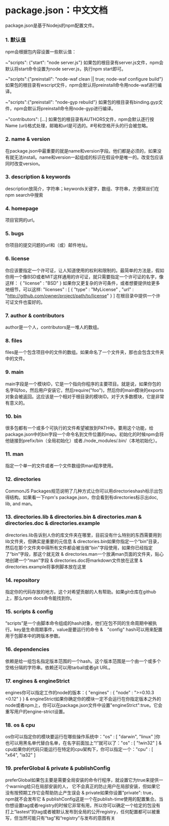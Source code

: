 package.json：中文文档
===

package.json是基于Nodejs的npm配置文件。

### 1. 默认值

npm会根据包内容设置一些默认值：

~"scripts": {"start": "node server.js"}
如果包的根目录有server.js文件，npm会默认将start命令设置为node server.js，执行npm start即可。

~"scripts":{"preinstall": "node-waf clean || true; node-waf configure build"}
如果包的根目录有wscript文件，npm会默认将preinstall命令用node-waf进行编译。

~"scripts":{"preinstall": "node-gyp rebuild"}
如果包的根目录有binding.gyp文件，npm会默认将preinstall命令用node-gyp进行编译。

~"contributors": [...]
如果包的根目录有AUTHORS文件，npm会默认逐行按Name <email> (url)格式处理，邮箱和url是可选的。#号和空格开头的行会被忽略。


### 2. name & version

在package.json中最重要的就是name和version字段。他们都是必须的，如果没有就无法install。name和version一起组成的标识在假设中是唯一的。改变包应该同时改变version。

<!--more-->

### 3. description & keywords

description放简介，字符串；keywords关键字，数组、字符串，方便屌丝们在npm search中搜索

### 4. homepage

项目官网的url。

### 5. bugs

你项目的提交问题的url和（或）邮件地址。

### 6. license

你应该要指定一个许可证，让人知道使用的权利和限制的。最简单的方法是，假如你用一个像BSD或者MIT这样通用的许可证，就只需要指定一个许可证的名字，像这样：
{ "license" : "BSD" }
如果你又更复杂的许可条件，或者想要提供给更多地细节，可以这样:
"licenses" : [
  { "type" : "MyLicense"
  , "url" : "http://github.com/owner/project/path/to/license"
  }
]
在根目录中提供一个许可证文件也蛮好的。

### 7. author & contributors

author是一个人，contributors是一堆人的数组。

### 8. files

files是一个包含项目中的文件的数组。如果命名了一个文件夹，那也会包含文件夹中的文件。

### 9. main

main字段是一个模块ID，它是一个指向你程序的主要项目。就是说，如果你包的名字叫foo，然后用户安装它，然后require("foo")，然后你的main模块的exports对象会被返回。这应该是一个相对于根目录的模块ID。对于大多数模块，它是非常有意义的。

### 10. bin

很多包都有一个或多个可执行的文件希望被放到PATH中。要用这个功能，给package.json中的bin字段一个命令名到文件位置的map。初始化的时候npm会将他链接到prefix/bin（全局初始化）或者./node_modules/.bin/（本地初始化）。

### 11. man

指定一个单一的文件或者一个文件数组供man程序使用。

### 12. directories

CommonJS Packages规范说明了几种方式让你可以用directorieshash标示出包得结构。如果看一下npm's package.json，你会看到有directories标示出doc, lib, and man。

### 13. directories.lib & directories.bin & directories.man & directories.doc & directories.example

directories.lib告诉别人你的库文件夹在哪里，目前没有什么特别的东西需要用到lib文件夹，但确实是重要的元信息 & directories.bin如果你指定一个“bin”目录，然后在那个文件夹中得所有文件都会被当做"bin"字段使用，如果你已经指定了“bin”字段，那这个就无效 & directories.man一个放满man页面的文件夹，贴心地创建一个“man”字段 & directories.doc将markdown文件放在这里 & directories.example将事例脚本放在这里

### 14. repository

指定你的代码存放的地方。这个对希望贡献的人有帮助。如果git仓库在github上，那么npm docs命令能找到你。

### 15. scripts & config

“scripts”是一个由脚本命令组成的hash对象，他们在包不同的生命周期中被执行。key是生命周期事件，value是要运行的命令 &　"config" hash可以用来配置用于包脚本中的跨版本参数。

### 16. dependencies

依赖是给一组包名指定版本范围的一个hash。这个版本范围是一个由一个或多个空格分隔的字符串。依赖还可以用tarball或者git URL。

### 17. engines & engineStrict

engines你可以指定工作的node的版本：{ "engines" : { "node" : ">=0.10.3 <0.12" } } & engineStrict如果你确定你的模块一定不会运行在你指定版本之外的node或者npm上，你可以在package.json文件中设置"engineStrict":true。它会重写用户的engine-strict设置。

### 18. os & cpu

os你可以指定你的模块要运行在哪些操作系统中："os" : [ "darwin", "linux" ]你也可以用黑名单代替白名单，在名字前面加上“!”就可以了："os" : [ "!win32" ] & cpu如果你的代码只能运行在特定的cpu架构下，你可以指定一个："cpu" : [ "x64", "ia32" ]

### 19. preferGlobal & private & publishConfig

preferGlobal如果包主要是需要全局安装的命令行程序，就设置它为true来提供一个warning给只在局部安装的人，
它不会真正的防止用户在局部安装，但如果它没有按预期工作它会帮助防止产生误会 & private如果你设置"private": true，npm就不会发布它 & publishConfig这是一个在publish-time使用的配置集合。当你想设置tag或者registry的时候它非常有用，所以你可以确定一个给定的包没有打上“lastest”的tag或者被默认发布到全局的公开registry，任何配置都可以被重写，但当然可能只有“tag”和“registry”与发布的意图有关

